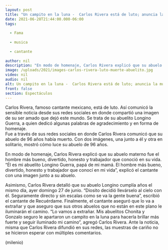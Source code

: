 ```yaml
---
layout: post
title: "Un campito en la luna -  Carlos Rivera está de luto; anuncia la muerte de su abuelito"
date: 2021-06-28T21:44:00.000-06:00
tags:
  
  - Fama
  
  - musica
  
  - cantante
  
author: nil
description: "En modo de homenaje, Carlos Rivera explicó que su abuelo materno fue el hombre más bueno, divertido, honesto y trabajador que conoció en su vida. "
image: /uploads/2021/images-carlos-rivera-luto-muerte-abuelito.jpg
video: nil
audio: nil
alt: Un campito en la luna -  Carlos Rivera está de luto; anuncia la muerte de su abuelito
front: false
section: Espectáculos
---
```


Carlos Rivera, famoso cantante mexicano, está de luto. Así comunicó la sensible noticia desde sus redes sociales en donde compartió una imagen de su ser amado que dejó este mundo. Se trata de su abuelito Longino Guerra, a quien dedicó algunas palabras de agradecimiento y en forma de homenaje.  
Fue a través de sus redes sociales en donde Carlos Rivera comunicó que su abuelo de 96 años había muerto. Con dos imágenes, una junto a él y otra en solitario, mostró cómo luce su abuelo de 96 años. 

En modo de homenaje, Carlos Rivera explicó que su abuelo materno fue el hombre más bueno, divertido, honesto y trabajador que conoció en su vida. 
“Él es mi abuelito Longino Guerra, papá de mi mamá. El hombre más bueno, divertido, honesto y trabajador que conocí en mi vida”, explicó el cantante con una imagen junto a su abuelo. 

Asimismo, Carlos Rivera detalló que su abuelo Longino cumplía años el mismo día, ayer domingo 27 de junio. “Diosito decidió llevárselo al cielo con él. Seguramente directo y sin escalas como se va la gente buena”, escribió el cantante de Recuérdame. Finalmente, el cantante aseguró que lo va a extrañar y que aseguro que sus otros abuelos que no están en este plano le iluminarán el camino. “Lo vamos a extrañar. Mis abuelitos Chonita y Gonzalo seguro le apartaron un campito en la luna para hacerla brillar más fuerte y seguir iluminado mi camino”, agregó Carlos Rivera. 
Ante la noticia, misma que Carlos Rivera difundió en sus redes, las muestras de cariño no se hicieron esperar con múltiples comentarios.

(milenio)
